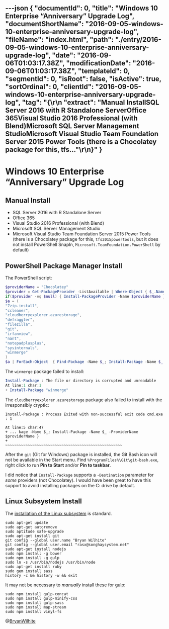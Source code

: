 ---json
{
  "documentId": 0,
  "title": "Windows 10 Enterprise “Anniversary” Upgrade Log",
  "documentShortName": "2016-09-05-windows-10-enterprise-anniversary-upgrade-log",
  "fileName": "index.html",
  "path": "./entry/2016-09-05-windows-10-enterprise-anniversary-upgrade-log",
  "date": "2016-09-06T01:03:17.38Z",
  "modificationDate": "2016-09-06T01:03:17.38Z",
  "templateId": 0,
  "segmentId": 0,
  "isRoot": false,
  "isActive": true,
  "sortOrdinal": 0,
  "clientId": "2016-09-05-windows-10-enterprise-anniversary-upgrade-log",
  "tag": "{\r\n  \"extract\": \"Manual InstallSQL Server 2016 with R Standalone ServerOffice 365Visual Studio 2016 Professional (with Blend)Microsoft SQL Server Management StudioMicrosoft Visual Studio Team Foundation Server 2015 Power Tools (there is a Chocolatey package for this, tfs...\"\r\n}"
}
---

# Windows 10 Enterprise “Anniversary” Upgrade Log

## Manual Install

* SQL Server 2016 with R Standalone Server
* Office 365
* Visual Studio 2016 Professional (with Blend)
* Microsoft SQL Server Management Studio
* Microsoft Visual Studio Team Foundation Server 2015 Power Tools (there is a Chocolatey package for this, `tfs2015powertools`, but it does not install PowerShell SnapIn, `Microsoft.TeamFoundation.PowerShell` by default)

## PowerShell Package Manager Install

The PowerShell script:

```powershell
$providerName = "Chocolatey"
$provider = Get-PackageProvider -ListAvailable | Where-Object { $_.Name -eq $providerName }
if($provider -eq $null) { Install-PackageProvider -Name $providerName }
$a = (
"7zip.install",
"ccleaner",
"cloudberryexplorer.azurestorage",
"defraggler",
"filezilla",
"git",
"irfanview",
"nant",
"notepadplusplus",
"sysinternals",
"winmerge"
)
$a | ForEach-Object  { Find-Package -Name $_; Install-Package -Name $_ -ProviderName $providerName }
```

The `winmerge` package failed to install:

```powershell
Install-Package : The file or directory is corrupted and unreadable
At line:1 char:1
+ Install-Package "winmerge"
```

The `cloudberryexplorer.azurestorage` package also failed to install with the irresponsibly cryptic:

```console
Install-Package : Process Exited with non-successful exit code cmd.exe : 1

At line:5 char:47
+ ... kage -Name $_; Install-Package -Name $_ -ProviderName $providerName }
+                    ~~~~~~~~~~~~~~~~~~~~~~~~~~~~~~~~~~~~~~~~~~~~~~~~~~~~
```

After the `git` (Git for Windows) package is installed, the Git Bash icon will not be available in the Start menu. Find `%ProgramFiles%\Git\git-bash.exe`, right click to run **Pin to Start** and/or **Pin to taskbar**.

I did notice that `Install-Package` supports a `-Destination` parameter for *some* providers (not Chocolatey). I would have been great to have this support to avoid installing packages on the C: drive by default.

## Linux Subsystem Install

The [installation of the Linux subsystem](http://www.howtogeek.com/249966/how-to-install-and-use-the-linux-bash-shell-on-windows-10/) is standard.

```console
sudo apt-get update
sudo apt-get autoremove
sudo aptitude safe-upgrade
sudo apt-get install git
git config --global user.name "Bryan Wilhite"
git config --global user.email "rasx@songhaysystem.net"
sudo apt-get install nodejs
sudo npm install -g bower
sudo npm install -g gulp
sudo ln -s /usr/bin/nodejs /usr/bin/node
sudo apt-get install ruby
sudo gem install sass
history -c && history -w && exit
```

It may not be necessary to *manually* install these for gulp:

```console
sudo npm install gulp-concat
sudo npm install gulp-minify-css
sudo npm install gulp-sass
sudo npm install map-stream
sudo npm install vinyl-fs
```

@[BryanWilhite](https://twitter.com/BryanWilhite)
